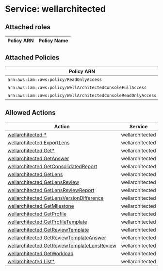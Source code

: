 # Service: wellarchitected

## Attached roles

| Policy ARN | Policy Name |
|------------|-------------|
## Attached Policies

| Policy ARN | Policy Name |
|------------|-------------|
| `arn:aws:iam::aws:policy/ReadOnlyAccess` | [ReadOnlyAccess](../policies.md#readonlyaccess) |
| `arn:aws:iam::aws:policy/WellArchitectedConsoleFullAccess` | [WellArchitectedConsoleFullAccess](../policies.md#wellarchitectedconsolefullaccess) |
| `arn:aws:iam::aws:policy/WellArchitectedConsoleReadOnlyAccess` | [WellArchitectedConsoleReadOnlyAccess](../policies.md#wellarchitectedconsolereadonlyaccess) |

## Allowed Actions

| Action | Service |
|--------|---------|
| [wellarchitected:*](../actions.md#wellarchitected:all) | wellarchitected |
| [wellarchitected:ExportLens](../actions.md#wellarchitected:exportlens) | wellarchitected |
| [wellarchitected:Get*](../actions.md#wellarchitected:getall) | wellarchitected |
| [wellarchitected:GetAnswer](../actions.md#wellarchitected:getanswer) | wellarchitected |
| [wellarchitected:GetConsolidatedReport](../actions.md#wellarchitected:getconsolidatedreport) | wellarchitected |
| [wellarchitected:GetLens](../actions.md#wellarchitected:getlens) | wellarchitected |
| [wellarchitected:GetLensReview](../actions.md#wellarchitected:getlensreview) | wellarchitected |
| [wellarchitected:GetLensReviewReport](../actions.md#wellarchitected:getlensreviewreport) | wellarchitected |
| [wellarchitected:GetLensVersionDifference](../actions.md#wellarchitected:getlensversiondifference) | wellarchitected |
| [wellarchitected:GetMilestone](../actions.md#wellarchitected:getmilestone) | wellarchitected |
| [wellarchitected:GetProfile](../actions.md#wellarchitected:getprofile) | wellarchitected |
| [wellarchitected:GetProfileTemplate](../actions.md#wellarchitected:getprofiletemplate) | wellarchitected |
| [wellarchitected:GetReviewTemplate](../actions.md#wellarchitected:getreviewtemplate) | wellarchitected |
| [wellarchitected:GetReviewTemplateAnswer](../actions.md#wellarchitected:getreviewtemplateanswer) | wellarchitected |
| [wellarchitected:GetReviewTemplateLensReview](../actions.md#wellarchitected:getreviewtemplatelensreview) | wellarchitected |
| [wellarchitected:GetWorkload](../actions.md#wellarchitected:getworkload) | wellarchitected |
| [wellarchitected:List*](../actions.md#wellarchitected:listall) | wellarchitected |